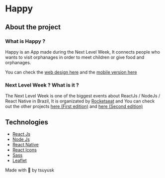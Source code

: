 # Happy

## About the project

### What is Happy ?

Happy is an App made during the Next Level Week, It connects people who wants to visit orphanages in order to meet children or give food and orphanages.

You can check the [web design here](https://www.figma.com/file/mDEbnoojksG4w8sOxmudh3/Happy-Web/duplicate) and the [mobile version here](https://www.figma.com/file/X27FfVxAgy9f5IFa7ONlph/Happy-Mobile/duplicate)

### Next Level Week ? What is it ?

The Next Level Week is one of the biggest events about ReactJs / NodeJs / React Native in Brazil, It is organizated by [Rocketseat](https://rocketseat.com.br/) and You can check out the other projects [here (First edition)](https://github.com/tsuyusk/e-coleta) and [here (Second edition)](https://github.com/tsuyusk/proffy)

## Technologies

- [React Js](https://en.reactjs.org/)
- [Node Js](https://nodejs.org/en/)
- [React Native](https://reactnative.dev/)
- [React Icons](https://react-icons.github.io/react-icons/)
- [Sass](https://sass-lang.com/)
- [Leaflet](https://leafletjs.com/)

Made with 💜 by tsuyusk
